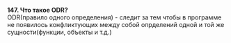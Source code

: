 **147. Что такое ODR?**  
ODR(правило одного определения) - следит за тем чтобы в программе не появилось конфликтующих между собой опрделений одной и той же сущности(функции, объекты и т.д.)

